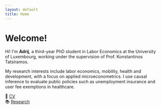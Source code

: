 ```yaml
---
layout: default
title: Home
---
```


# Welcome!

Hi! I'm **Adrij**, a third-year PhD student in Labor Economics at the University of Luxembourg, working under the supervision of Prof. Konstantinos Tatsiramos.

My research interests include labor economics, mobility, health and development, with a focus on applied microeconometrics. I use causal inference to evaluate public policies such as unemployment insurance and user fee exemptions in healthcare.

📄 [CV](assets/Adrij_CV.pdf)  
📚 [Research](research.md)
